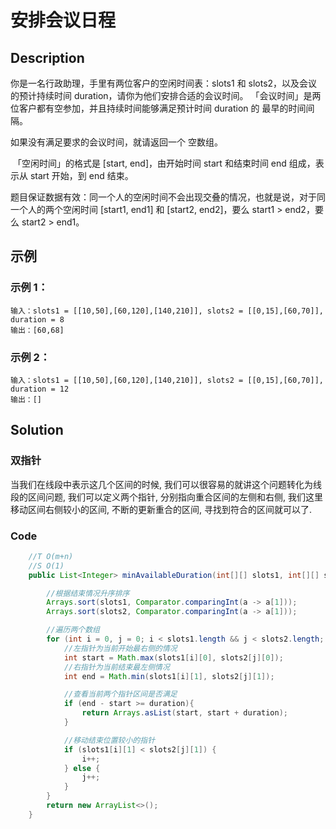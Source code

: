 # 安排会议日程

## Description
你是一名行政助理，手里有两位客户的空闲时间表：slots1 和 slots2，以及会议的预计持续时间 duration，请你为他们安排合适的会议时间。
「会议时间」是两位客户都有空参加，并且持续时间能够满足预计时间 duration 的 最早的时间间隔。

如果没有满足要求的会议时间，就请返回一个 空数组。

 「空闲时间」的格式是 [start, end]，由开始时间 start 和结束时间 end 组成，表示从 start 开始，到 end 结束。 

题目保证数据有效：同一个人的空闲时间不会出现交叠的情况，也就是说，对于同一个人的两个空闲时间 [start1, end1] 和 [start2, end2]，要么 start1 > end2，要么 start2 > end1。




## 示例
### 示例 1：

    输入：slots1 = [[10,50],[60,120],[140,210]], slots2 = [[0,15],[60,70]], duration = 8
    输出：[60,68]

### 示例 2：
    输入：slots1 = [[10,50],[60,120],[140,210]], slots2 = [[0,15],[60,70]], duration = 12
    输出：[]

## Solution
### 双指针
当我们在线段中表示这几个区间的时候, 我们可以很容易的就讲这个问题转化为线段的区间问题, 我们可以定义两个指针, 分别指向重合区间的左侧和右侧, 我们这里移动区间右侧较小的区间, 不断的更新重合的区间, 寻找到符合的区间就可以了.

### Code

```java
    //T O(m+n)
    //S O(1)
    public List<Integer> minAvailableDuration(int[][] slots1, int[][] slots2, int duration) {

        //根据结束情况升序排序
        Arrays.sort(slots1, Comparator.comparingInt(a -> a[1]));
        Arrays.sort(slots2, Comparator.comparingInt(a -> a[1]));

        //遍历两个数组
        for (int i = 0, j = 0; i < slots1.length && j < slots2.length; ) {
            //左指针为当前开始最右侧的情况
            int start = Math.max(slots1[i][0], slots2[j][0]);
            //右指针为当前结束最左侧情况
            int end = Math.min(slots1[i][1], slots2[j][1]);

            //查看当前两个指针区间是否满足
            if (end - start >= duration){
                return Arrays.asList(start, start + duration);
            }

            //移动结束位置较小的指针
            if (slots1[i][1] < slots2[j][1]) {
                i++;
            } else {
                j++;
            }
        }
        return new ArrayList<>();
    }

```